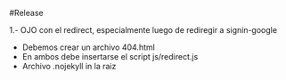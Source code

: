 #Release

1.- OJO con el redirect, especialmente luego de rediregir a signin-google

 - Debemos crear un archivo 404.html
 - En ambos debe insertarse el script js/redirect.js
 - Archivo .nojekyll in la raiz

